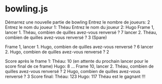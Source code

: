 # bowling.js

Démarrez une nouvelle partie de bowling
Entrez le nombre de joueurs: 2
Entrez le nom du joueur 1: Théau
Entrez le nom du joueur 2: Hugo
Frame 1, lancer 1.
Théau, combien de quilles avez-vous renversé ? 7
         lancer 2.
Théau, combien de quilles avez-vous renversé ? 3 (Spare)

Frame 1, lancer 1.
Hugo, combien de quilles avez-vous renversé ? 6
         lancer 2.
Hugo, combien de quilles avez-vous renversé ? 2

Score après le frame 1:
Théau: 10 (en attente du prochain lancer pour le score final de ce frame)
Hugo: 8
...
Frame 10, lancer 2.
Théau, combien de quilles avez-vous renversé ? 2
Hugo, combien de quilles avez-vous renversé ? 3
Score final:
Théau: 123
Hugo: 117
Théau est le gagnant !!!